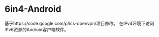 6in4-Android
============
基于https://code.google.com/p/ics-openvpn/项目修改。
在IPv4环境下访问IPv6资源的Android客户端软件。
